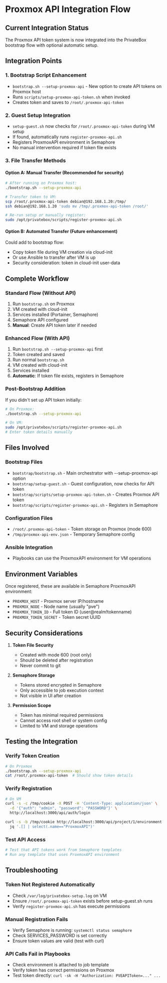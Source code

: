 # Proxmox API Integration Flow

## Current Integration Status

The Proxmox API token system is now integrated into the PrivateBox bootstrap flow with optional automatic setup.

## Integration Points

### 1. Bootstrap Script Enhancement
- `bootstrap.sh --setup-proxmox-api` - New option to create API tokens on Proxmox host
- Runs `scripts/setup-proxmox-api-token.sh` when invoked
- Creates token and saves to `/root/.proxmox-api-token`

### 2. Guest Setup Integration
- `setup-guest.sh` now checks for `/root/.proxmox-api-token` during VM setup
- If found, automatically runs `register-proxmox-api.sh`
- Registers ProxmoxAPI environment in Semaphore
- No manual intervention required if token file exists

### 3. File Transfer Methods

#### Option A: Manual Transfer (Recommended for security)
```bash
# After running on Proxmox host:
./bootstrap.sh --setup-proxmox-api

# Transfer token to VM:
scp /root/.proxmox-api-token debian@192.168.1.20:/tmp/
ssh debian@192.168.1.20 'sudo mv /tmp/.proxmox-api-token /root/'

# Re-run setup or manually register:
sudo /opt/privatebox/scripts/register-proxmox-api.sh
```

#### Option B: Automated Transfer (Future enhancement)
Could add to bootstrap flow:
- Copy token file during VM creation via cloud-init
- Or use Ansible to transfer after VM is up
- Security consideration: token in cloud-init user-data

## Complete Workflow

### Standard Flow (Without API)
1. Run `bootstrap.sh` on Proxmox
2. VM created with cloud-init
3. Services installed (Portainer, Semaphore)
4. Semaphore API configured
5. **Manual**: Create API token later if needed

### Enhanced Flow (With API)
1. Run `bootstrap.sh --setup-proxmox-api` first
2. Token created and saved
3. Run normal `bootstrap.sh`
4. VM created with cloud-init
5. Services installed
6. **Automatic**: If token file exists, registers in Semaphore

### Post-Bootstrap Addition
If you didn't set up API token initially:
```bash
# On Proxmox:
./bootstrap.sh --setup-proxmox-api

# On VM:
sudo /opt/privatebox/scripts/register-proxmox-api.sh
# Enter token details manually
```

## Files Involved

### Bootstrap Files
- `bootstrap/bootstrap.sh` - Main orchestrator with --setup-proxmox-api option
- `bootstrap/setup-guest.sh` - Guest configuration, now checks for API token
- `bootstrap/scripts/setup-proxmox-api-token.sh` - Creates Proxmox API token
- `bootstrap/scripts/register-proxmox-api.sh` - Registers in Semaphore

### Configuration Files
- `/root/.proxmox-api-token` - Token storage on Proxmox (mode 600)
- `/tmp/proxmox-api-env.json` - Temporary Semaphore config

### Ansible Integration
- Playbooks can use the ProxmoxAPI environment for VM operations

## Environment Variables

Once registered, these are available in Semaphore ProxmoxAPI environment:
- `PROXMOX_HOST` - Proxmox server IP/hostname
- `PROXMOX_NODE` - Node name (usually "pve")
- `PROXMOX_TOKEN_ID` - Full token ID (user@realm!tokenname)
- `PROXMOX_TOKEN_SECRET` - Token secret UUID

## Security Considerations

1. **Token File Security**
   - Created with mode 600 (root only)
   - Should be deleted after registration
   - Never commit to git

2. **Semaphore Storage**
   - Tokens stored encrypted in Semaphore
   - Only accessible to job execution context
   - Not visible in UI after creation

3. **Permission Scope**
   - Token has minimal required permissions
   - Cannot access root shell or system config
   - Limited to VM and storage operations

## Testing the Integration

### Verify Token Creation
```bash
# On Proxmox
./bootstrap.sh --setup-proxmox-api
cat /root/.proxmox-api-token  # Should show token details
```

### Verify Registration
```bash
# On VM
curl -s -c /tmp/cookie -X POST -H 'Content-Type: application/json' \
  -d '{"auth": "admin", "password": "PASSWORD"}' \
  http://localhost:3000/api/auth/login

curl -s -b /tmp/cookie http://localhost:3000/api/project/1/environment | \
  jq '.[] | select(.name=="ProxmoxAPI")'
```

### Test API Access
```bash
# Test that API tokens work from Semaphore templates
# Run any template that uses ProxmoxAPI environment
```

## Troubleshooting

### Token Not Registered Automatically
- Check `/var/log/privatebox-setup.log` on VM
- Ensure `/root/.proxmox-api-token` exists before setup-guest.sh runs
- Verify `register-proxmox-api.sh` has execute permissions

### Manual Registration Fails
- Verify Semaphore is running: `systemctl status semaphore`
- Check SERVICES_PASSWORD is set correctly
- Ensure token values are valid (test with curl)

### API Calls Fail in Playbooks
- Check environment is attached to job template
- Verify token has correct permissions on Proxmox
- Test token directly: `curl -sk -H "Authorization: PVEAPIToken=..." ...`